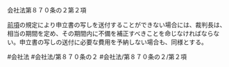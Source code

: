 会社法第８７０条の２第２項

[前項](会社法＿＿＿＿第８７０条の２第１項)の規定により申立書の写しを送付することができない場合には、裁判長は、相当の期間を定め、その期間内に不備を補正すべきことを命じなければならない。申立書の写しの送付に必要な費用を予納しない場合も、同様とする。

#会社法
#会社法/第８７０条の２
#会社法/第８７０条の２/第２項
